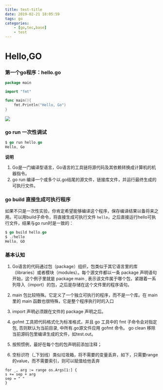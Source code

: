 ```yaml
---
title: test-title
date: 2019-02-21 18:05:59
tags: go
categories: 
    - [go,tec,base]
    - test
---
```

# Hello,GO

### 第一个go程序：hello.go

```go
package main

import "fmt"

func main(){
	fmt.Println("Hello, Go")
}
```

![](media/15419169199743/15507527780944.jpg)

<!--more-->

### go run 一次性调试

```go
$ go run hello.go
Hello, Go
```

**说明**
1. Go是一门编译型语言，Go语言的工具链将源代码及其依赖转换成计算机的机器指令。
2. go run 编译一个或多个以.go结尾的源文件，链接库文件，并运行最终生成的可执行文件。

### go build 直接生成可执行程序
如果不只是一次性实验，你肯定希望能够编译这个程序，保存编译结果以备将来之用。可以用build子命令，将直接生成可执行文件 `hello`，之后直接运行hello可执行文件，结果与go run时是一致的：

```go
$ go build hello.go
$ ./hello
Hello, GO
```

### 基本认知

1. Go语言的代码通过包（package）组织，包类似于其它语言里的库（libraries）或者模块（modules）。每个源文件都以一条 package 声明语句开始，这个例子里就是 package main , 表示该文件属于哪个包，紧跟着一系列导入（import）的包，之后是存储在这个文件里的程序语句。

2. main 包比较特殊。它定义了一个独立可执行的程序，而不是一个库。在 main 里的 main 函数也很特殊，它是整个程序执行时的入口

3. import 声明必须跟在文件的 package 声明之后。

4. gofmt 工具把代码格式化为标准格式，并且 go 工具中的 fmt 子命令会对指定包, 否则默认为当前目录, 中所有.go源文件应用 gofmt 命令。 go clean 移除当前源码包里编译生成的文件，如test.out。

5. 按照惯例，最好在每个包的包声明前添加注释；

6. 空标识符（_下划线）类似垃圾箱，将不需要的变量丢弃，如下，只需要range的value，而不需要索引，则可以赋值给他丢弃

```
for _, arg := range os.Args[1:] {
s += sep + arg
sep = " "
}
```





